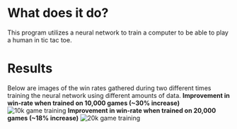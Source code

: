 # What does it do?
This program utilizes a neural network to train a computer to be able to play a human in tic tac toe.

# Results
Below are images of the win rates gathered during two different times training the neural network using different amounts of data.
**Improvement in win-rate when trained on 10,000 games (~30% increase)**
![10k game training](https://i.gyazo.com/119678b3fdfa606144988e8cc6bee205.png)
**Improvement in win-rate when trained on 20,000 games (~18% increase)**
![20k game training](https://i.gyazo.com/69e716c22038b7b32929072da2ccec98.jpg)
